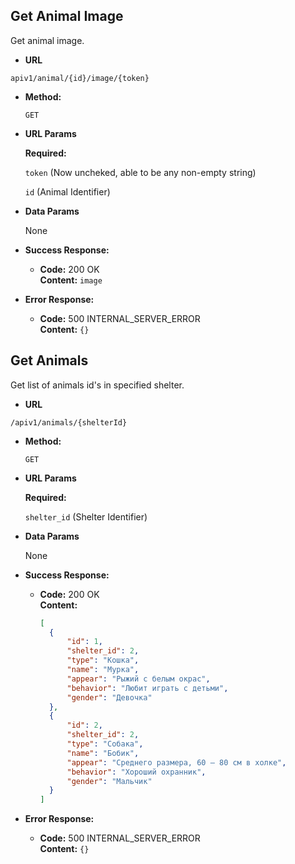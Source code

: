 **Get Animal Image**
----
  Get animal image.

* **URL**

 `apiv1/animal/{id}/image/{token}`

* **Method:**

  `GET`
  
*  **URL Params**

   **Required:** 
   
   `token` (Now uncheked, able to be any non-empty string)
   
   `id` (Animal Identifier)

* **Data Params**

  None

* **Success Response:**

  * **Code:** 200 OK<br />
    **Content:** `image`
* **Error Response:**

  * **Code:** 500 INTERNAL_SERVER_ERROR <br />
    **Content:** `{}`
    
**Get Animals**
----
  Get list of animals id's in specified shelter.

* **URL**

 `/apiv1/animals/{shelterId}`

* **Method:**

  `GET`
  
*  **URL Params**

   **Required:** 
   
   `shelter_id` (Shelter Identifier)

* **Data Params**

  None

* **Success Response:**

  * **Code:** 200 OK<br />
    **Content:**
    ```json
    [
      {
          "id": 1,
          "shelter_id": 2,
          "type": "Кошка",
          "name": "Мурка",
          "appear": "Рыжий с белым окрас",
          "behavior": "Любит играть с детьми",
          "gender": "Девочка"
      },
      {
          "id": 2,
          "shelter_id": 2,
          "type": "Собака",
          "name": "Бобик",
          "appear": "Среднего размера, 60 — 80 см в холке",
          "behavior": "Хороший охранник",
          "gender": "Мальчик"
      }
    ]
    ```
* **Error Response:**

  * **Code:** 500 INTERNAL_SERVER_ERROR <br />
    **Content:** `{}`    
